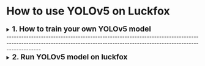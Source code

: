 # How to use YOLOv5 on Luckfox
<details>
<summary> <span style="font-size: 19px; font-weight: bold;">1. How to train your own YOLOv5 model </summary>

This section will help you to train your own YOLOv5 model from Pytorch to ONNX to RKNN based on one of the [Luckfox tutorials](https://wiki.luckfox.com/Luckfox-Pico/Luckfox-Pico-RKNN-Test/) with Ubuntu 20.04 and Python version 3.8.

*NOTE: For others versions please check the [Luckfox tutorials](https://wiki.luckfox.com/Luckfox-Pico/).*

## 1.1 Getting Started
### 1.1.1 Prerequisites

* [YOLOv5 installed](https://github.com/ultralytics/yolov5.git)
* [RKNN-Toolkit2 downloaded](https://github.com/rockchip-linux/rknn-toolkit2) 
* Install Python Environment

        sudo apt-get update
        sudo apt-get install python3 python3-dev python3-pip
        sudo apt-get install libxslt1-dev zlib1g zlib1g-dev libglib2.0-0 libsm6 libgl1-mesa-glx libprotobuf-dev gcc

* *(Recommended)*  Create a virtual environment. Example: 

        cd rknn-toolkit2
        
        python3 -m venv rknn-toolkit2-env


## 1.2 Install RKNN-Toolkit2 Dependencies
* Activate the virtual environment
    `source rknn-toolkit2-env/bin/activate` and install the requirements. `pip3 install -r rknn-toolkit2/packages/requirements_cp38-1.6.0.txt`

*NOTE: If an error occurs, try: `pip3 install -r rknn-toolkit2/packages/requirements_cp38-1.6.0.txt -i https://pypi.mirrors.ustc.edu.cn/simple/`*
## 1.3 Install RKNN-Toolkit2
* `pip3 install rknn-toolkit2/packages/rknn_toolkit2-1.6.0+81f21f4d-cp38-cp38-linux_x86_64.whl`

If there are no errors after executing the following command, the installation is successful:

        python3
        from rknn.api import RKNN
 ![MENU](/Documentation/Images/successRKNN.png)

</details>
--------------------------------------------------------------------------------------------------------------------------------------------------------------------------
<details>
<summary> <span style="font-size: 19px; font-weight: bold;">2. Run YOLOv5 model on luckfox </summary>

This section will help you to run a trained model of yolov5 on luckfox pico pro.

## 2.1 Getting Started

### 2.1.1 Prerequisites

* [Luckfox Pico Pro](https://www.luckfox.com/EN-Luckfox-Pico-Pro)
* [Pre-trained YOLOv5 model](#11-getting-started)
* [Luckfox SDK installed in home directory](https://github.com/LuckfoxTECH/luckfox-pico.git)

## 2.2 How to build
1. Go to the directory `cd Humanoids/setup/luckfox/demos`
2. Run `./build_yolo.sh`
 - *NOTE: If you do not have installed the Luckfox SDK in your home directory (`/home/user/luckfox-pico`) the script will fail.*
 - It will show a menu *PUMAS SOFTWARE FOR LUCKFOX BOARD*. Choose 1 and Enter.
 ![MENU](/Documentation/Images/menu_sdk.jpeg)
 3. Once built, `install/` directory is generated, then copy those files using ssh to luckfox root directory.
* `cd install`
* `scp -r luckfox_pico_rtsp_yolov5_demo/root@<your_luckfox_ip>:/root`
- *NOTE: The password for Luckfox ssh is always "luckfox"*
## 2.3 How to run
1. Go to Luckfox ssh `ssh root@<your_luckfox_ip>`, then 
`cd luckfox_pico_rtsp_yolov5_demo/` and run with `./luckfox_pico_rtsp_yolov5`

2. To only visualize the model running on the luckfox pico camera, on your computer, run: 

        ffplay -flags low_delay -probesize 32 -vf setpts=0 rtsp://<your_luckfox_ip>/live/0


3. Yoy will be able to see the model running.
![YOLO running](/Documentation/Images/yolorunning.jpeg)
